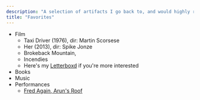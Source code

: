 ```yaml
---
description: "A selection of artifacts I go back to, and would highly recommend"
title: "Favorites"
---
```


- Film
  - Taxi Driver (1976), dir: Martin Scorsese
  - Her (2013), dir: Spike Jonze
  - Brokeback Mountain,
  - Incendies
  - Here's my [Letterboxd](https://letterboxd.com/karansampath/) if you're more interested
- Books
- Music
- Performances
  - [Fred Again, Arun's Roof](https://www.youtube.com/watch?v=6MAzUT1YhWE&t=1689s)
